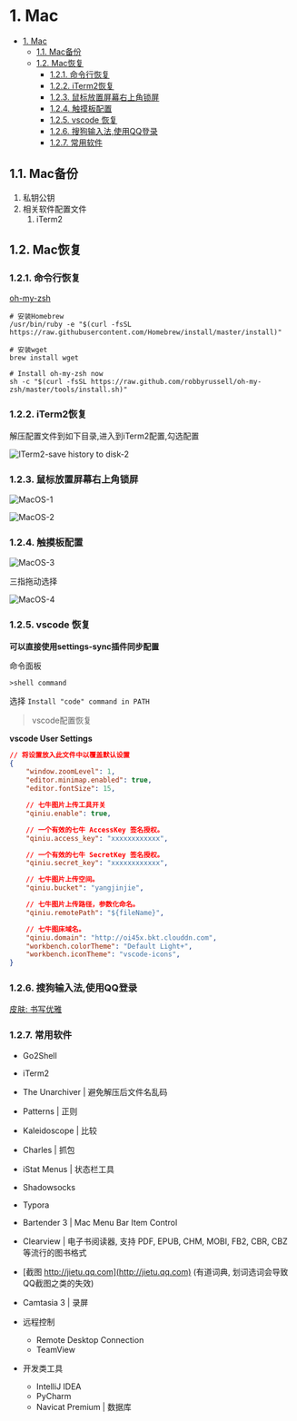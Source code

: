 # 1. Mac

<!-- TOC -->

- [1. Mac](#1-mac)
    - [1.1. Mac备份](#11-mac%E5%A4%87%E4%BB%BD)
    - [1.2. Mac恢复](#12-mac%E6%81%A2%E5%A4%8D)
        - [1.2.1. 命令行恢复](#121-%E5%91%BD%E4%BB%A4%E8%A1%8C%E6%81%A2%E5%A4%8D)
        - [1.2.2. iTerm2恢复](#122-iterm2%E6%81%A2%E5%A4%8D)
        - [1.2.3. 鼠标放置屏幕右上角锁屏](#123-%E9%BC%A0%E6%A0%87%E6%94%BE%E7%BD%AE%E5%B1%8F%E5%B9%95%E5%8F%B3%E4%B8%8A%E8%A7%92%E9%94%81%E5%B1%8F)
        - [1.2.4. 触摸板配置](#124-%E8%A7%A6%E6%91%B8%E6%9D%BF%E9%85%8D%E7%BD%AE)
        - [1.2.5. vscode 恢复](#125-vscode-%E6%81%A2%E5%A4%8D)
        - [1.2.6. 搜狗输入法,使用QQ登录](#126-%E6%90%9C%E7%8B%97%E8%BE%93%E5%85%A5%E6%B3%95%E4%BD%BF%E7%94%A8qq%E7%99%BB%E5%BD%95)
        - [1.2.7. 常用软件](#127-%E5%B8%B8%E7%94%A8%E8%BD%AF%E4%BB%B6)

<!-- /TOC -->

## 1.1. Mac备份

1. 私钥公钥
2. 相关软件配置文件
    1. iTerm2

## 1.2. Mac恢复

### 1.2.1. 命令行恢复

[oh-my-zsh](http://ohmyz.sh)

```shell
# 安装Homebrew
/usr/bin/ruby -e "$(curl -fsSL https://raw.githubusercontent.com/Homebrew/install/master/install)"

# 安装wget
brew install wget

# Install oh-my-zsh now
sh -c "$(curl -fsSL https://raw.github.com/robbyrussell/oh-my-zsh/master/tools/install.sh)"
```

### 1.2.2. iTerm2恢复

解压配置文件到如下目录,进入到iTerm2配置,勾选配置

![ITerm2-save history to disk-2](http://oi480zo5x.bkt.clouddn.com/ITerm2-save%20history%20to%20disk-2.png)

### 1.2.3. 鼠标放置屏幕右上角锁屏

![MacOS-1](http://oi480zo5x.bkt.clouddn.com/MacOS-1.png)

![MacOS-2](http://oi480zo5x.bkt.clouddn.com/MacOS-2.png)

### 1.2.4. 触摸板配置

![MacOS-3](http://oi480zo5x.bkt.clouddn.com/MacOS-3.png)

三指拖动选择

![MacOS-4](http://oi480zo5x.bkt.clouddn.com/MacOS-4.png)

### 1.2.5. vscode 恢复

**可以直接使用settings-sync插件同步配置**

命令面板

    >shell command

选择 `Install "code" command in PATH`

> vscode配置恢复

**vscode User Settings**

```json
// 将设置放入此文件中以覆盖默认设置
{
    "window.zoomLevel": 1,
    "editor.minimap.enabled": true,
    "editor.fontSize": 15,

    // 七牛图片上传工具开关
    "qiniu.enable": true,

    // 一个有效的七牛 AccessKey 签名授权。
    "qiniu.access_key": "xxxxxxxxxxxx",

    // 一个有效的七牛 SecretKey 签名授权。
    "qiniu.secret_key": "xxxxxxxxxxxx",

    // 七牛图片上传空间。
    "qiniu.bucket": "yangjinjie",

    // 七牛图片上传路径，参数化命名。
    "qiniu.remotePath": "${fileName}",

    // 七牛图床域名。
    "qiniu.domain": "http://oi45x.bkt.clouddn.com",
    "workbench.colorTheme": "Default Light+",
    "workbench.iconTheme": "vscode-icons",
}
```

### 1.2.6. 搜狗输入法,使用QQ登录

[皮肤: 书写优雅](http://oi480zo5x.bkt.clouddn.com/书写优雅.mssf)

### 1.2.7. 常用软件

* Go2Shell
* iTerm2
* The Unarchiver | 避免解压后文件名乱码
* Patterns | 正则
* Kaleidoscope | 比较
* Charles | 抓包
* iStat Menus | 状态栏工具
* Shadowsocks
* Typora

* Bartender 3 | Mac Menu Bar Item Control

* Clearview | 电子书阅读器, 支持 PDF, EPUB, CHM, MOBI, FB2, CBR, CBZ 等流行的图书格式

* [截图 http://jietu.qq.com](http://jietu.qq.com) (有道词典, 划词选词会导致QQ截图之类的失效)
* Camtasia 3 | 录屏

* 远程控制
    * Remote Desktop Connection
    * TeamView

* 开发类工具
    * IntelliJ IDEA
    * PyCharm
    * Navicat Premium | 数据库
